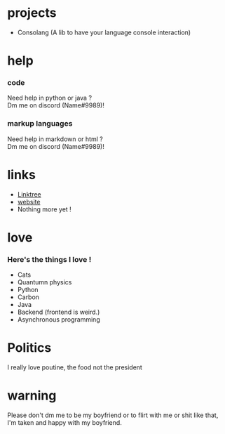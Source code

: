# projects
* Consolang (A lib to have your language console interaction)
# help
### code
Need help in python or java ?
<br>
Dm me on discord (Name#9989)!
### markup languages
Need help in markdown or html ?
<br>
Dm me on discord (Name#9989)!
# links
* [Linktree](https://links.notnoemie.repl.co)
* [website](https://website.notnoemie.repl.co)
* Nothing more yet !
# love
### Here's the things I love !
* Cats
* Quantumn physics
* Python
* Carbon
* Java
* Backend (frontend is weird.)
* Asynchronous programming
# Politics
I really love poutine, the food not the president
# warning
Please don't dm me to be my boyfriend or to flirt with me or shit like that, I'm taken and happy with my boyfriend.
